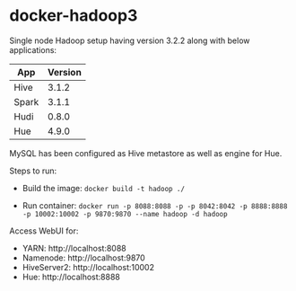 # docker-hadoop3

Single node Hadoop setup having version 3.2.2 along with below applications:

| App| Version |
| --- | --- |
| Hive | 3.1.2 |
| Spark | 3.1.1 |
| Hudi | 0.8.0 |
| Hue | 4.9.0 |

MySQL has been configured as Hive metastore as well as engine for Hue.

Steps to run:
- Build the image: `docker build -t hadoop ./`

- Run container: `docker run -p 8088:8088 -p -p 8042:8042 -p 8888:8888 -p 10002:10002 -p 9870:9870 --name hadoop -d hadoop`
  
Access WebUI for:
- YARN: http://localhost:8088
- Namenode: http://localhost:9870 
- HiveServer2: http://localhost:10002
- Hue: http://localhost:8888